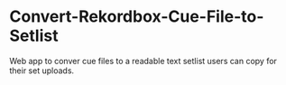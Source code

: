 # Convert-Rekordbox-Cue-File-to-Setlist
 Web app to conver cue files to a readable text setlist users can copy for their set uploads.
